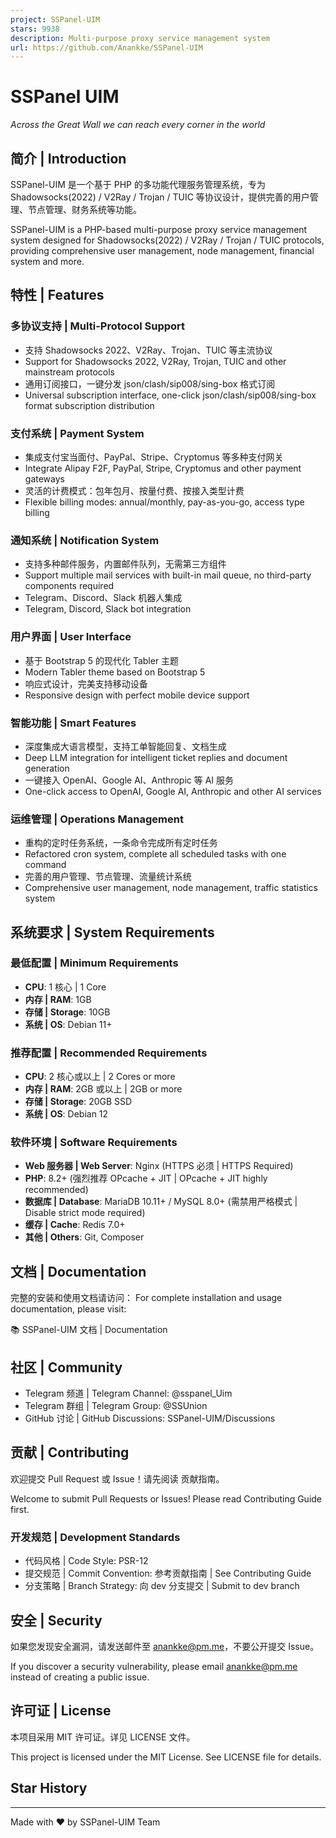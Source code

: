 ```yaml
---
project: SSPanel-UIM
stars: 9938
description: Multi-purpose proxy service management system
url: https://github.com/Anankke/SSPanel-UIM
---
```


SSPanel UIM
===========

_Across the Great Wall we can reach every corner in the world_

简介 | Introduction
-----------------

SSPanel-UIM 是一个基于 PHP 的多功能代理服务管理系统，专为 Shadowsocks(2022) / V2Ray / Trojan / TUIC 等协议设计，提供完善的用户管理、节点管理、财务系统等功能。

SSPanel-UIM is a PHP-based multi-purpose proxy service management system designed for Shadowsocks(2022) / V2Ray / Trojan / TUIC protocols, providing comprehensive user management, node management, financial system and more.

特性 | Features
-------------

### 多协议支持 | Multi-Protocol Support

-   支持 Shadowsocks 2022、V2Ray、Trojan、TUIC 等主流协议
-   Support for Shadowsocks 2022, V2Ray, Trojan, TUIC and other mainstream protocols
-   通用订阅接口，一键分发 json/clash/sip008/sing-box 格式订阅
-   Universal subscription interface, one-click json/clash/sip008/sing-box format subscription distribution

### 支付系统 | Payment System

-   集成支付宝当面付、PayPal、Stripe、Cryptomus 等多种支付网关
-   Integrate Alipay F2F, PayPal, Stripe, Cryptomus and other payment gateways
-   灵活的计费模式：包年包月、按量付费、按接入类型计费
-   Flexible billing modes: annual/monthly, pay-as-you-go, access type billing

### 通知系统 | Notification System

-   支持多种邮件服务，内置邮件队列，无需第三方组件
-   Support multiple mail services with built-in mail queue, no third-party components required
-   Telegram、Discord、Slack 机器人集成
-   Telegram, Discord, Slack bot integration

### 用户界面 | User Interface

-   基于 Bootstrap 5 的现代化 Tabler 主题
-   Modern Tabler theme based on Bootstrap 5
-   响应式设计，完美支持移动设备
-   Responsive design with perfect mobile device support

### 智能功能 | Smart Features

-   深度集成大语言模型，支持工单智能回复、文档生成
-   Deep LLM integration for intelligent ticket replies and document generation
-   一键接入 OpenAI、Google AI、Anthropic 等 AI 服务
-   One-click access to OpenAI, Google AI, Anthropic and other AI services

### 运维管理 | Operations Management

-   重构的定时任务系统，一条命令完成所有定时任务
-   Refactored cron system, complete all scheduled tasks with one command
-   完善的用户管理、节点管理、流量统计系统
-   Comprehensive user management, node management, traffic statistics system

系统要求 | System Requirements
--------------------------

### 最低配置 | Minimum Requirements

-   **CPU**: 1 核心 | 1 Core
-   **内存 | RAM**: 1GB
-   **存储 | Storage**: 10GB
-   **系统 | OS**: Debian 11+

### 推荐配置 | Recommended Requirements

-   **CPU**: 2 核心或以上 | 2 Cores or more
-   **内存 | RAM**: 2GB 或以上 | 2GB or more
-   **存储 | Storage**: 20GB SSD
-   **系统 | OS**: Debian 12

### 软件环境 | Software Requirements

-   **Web 服务器 | Web Server**: Nginx (HTTPS 必须 | HTTPS Required)
-   **PHP**: 8.2+ (强烈推荐 OPcache + JIT | OPcache + JIT highly recommended)
-   **数据库 | Database**: MariaDB 10.11+ / MySQL 8.0+ (需禁用严格模式 | Disable strict mode required)
-   **缓存 | Cache**: Redis 7.0+
-   **其他 | Others**: Git, Composer

文档 | Documentation
------------------

完整的安装和使用文档请访问： For complete installation and usage documentation, please visit:

📚 SSPanel-UIM 文档 | Documentation

社区 | Community
--------------

-   Telegram 频道 | Telegram Channel: @sspanel\_Uim
-   Telegram 群组 | Telegram Group: @SSUnion
-   GitHub 讨论 | GitHub Discussions: SSPanel-UIM/Discussions

贡献 | Contributing
-----------------

欢迎提交 Pull Request 或 Issue！请先阅读 贡献指南。

Welcome to submit Pull Requests or Issues! Please read Contributing Guide first.

### 开发规范 | Development Standards

-   代码风格 | Code Style: PSR-12
-   提交规范 | Commit Convention: 参考贡献指南 | See Contributing Guide
-   分支策略 | Branch Strategy: 向 dev 分支提交 | Submit to dev branch

安全 | Security
-------------

如果您发现安全漏洞，请发送邮件至 anankke@pm.me，不要公开提交 Issue。

If you discover a security vulnerability, please email anankke@pm.me instead of creating a public issue.

许可证 | License
-------------

本项目采用 MIT 许可证。详见 LICENSE 文件。

This project is licensed under the MIT License. See LICENSE file for details.

Star History
------------

* * *

Made with ❤️ by SSPanel-UIM Team
